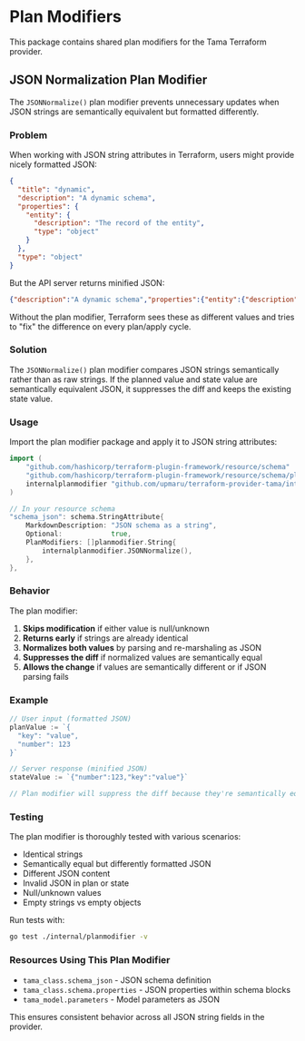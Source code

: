 # Plan Modifiers

This package contains shared plan modifiers for the Tama Terraform provider.

## JSON Normalization Plan Modifier

The `JSONNormalize()` plan modifier prevents unnecessary updates when JSON strings are semantically equivalent but formatted differently.

### Problem

When working with JSON string attributes in Terraform, users might provide nicely formatted JSON:

```json
{
  "title": "dynamic",
  "description": "A dynamic schema",
  "properties": {
    "entity": {
      "description": "The record of the entity",
      "type": "object"
    }
  },
  "type": "object"
}
```

But the API server returns minified JSON:

```json
{"description":"A dynamic schema","properties":{"entity":{"description":"The record of the entity","type":"object"}},"title":"dynamic","type":"object"}
```

Without the plan modifier, Terraform sees these as different values and tries to "fix" the difference on every plan/apply cycle.

### Solution

The `JSONNormalize()` plan modifier compares JSON strings semantically rather than as raw strings. If the planned value and state value are semantically equivalent JSON, it suppresses the diff and keeps the existing state value.

### Usage

Import the plan modifier package and apply it to JSON string attributes:

```go
import (
    "github.com/hashicorp/terraform-plugin-framework/resource/schema"
    "github.com/hashicorp/terraform-plugin-framework/resource/schema/planmodifier"
    internalplanmodifier "github.com/upmaru/terraform-provider-tama/internal/planmodifier"
)

// In your resource schema
"schema_json": schema.StringAttribute{
    MarkdownDescription: "JSON schema as a string",
    Optional:            true,
    PlanModifiers: []planmodifier.String{
        internalplanmodifier.JSONNormalize(),
    },
},
```

### Behavior

The plan modifier:

1. **Skips modification** if either value is null/unknown
2. **Returns early** if strings are already identical
3. **Normalizes both values** by parsing and re-marshaling as JSON
4. **Suppresses the diff** if normalized values are semantically equal
5. **Allows the change** if values are semantically different or if JSON parsing fails

### Example

```go
// User input (formatted JSON)
planValue := `{
  "key": "value",
  "number": 123
}`

// Server response (minified JSON)
stateValue := `{"number":123,"key":"value"}`

// Plan modifier will suppress the diff because they're semantically equal
```

### Testing

The plan modifier is thoroughly tested with various scenarios:

- Identical strings
- Semantically equal but differently formatted JSON
- Different JSON content
- Invalid JSON in plan or state
- Null/unknown values
- Empty strings vs empty objects

Run tests with:

```bash
go test ./internal/planmodifier -v
```

### Resources Using This Plan Modifier

- `tama_class.schema_json` - JSON schema definition
- `tama_class.schema.properties` - JSON properties within schema blocks  
- `tama_model.parameters` - Model parameters as JSON

This ensures consistent behavior across all JSON string fields in the provider.